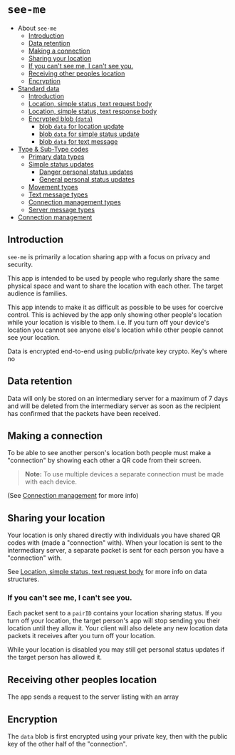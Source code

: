 # `see-me`

* About `see-me`
  * [Introduction](#introduction)
  * [Data retention](#data-retention)
  * [Making a connection](#making-a-connection)
  * [Sharing your location](#sharing-your-location)
  * [If you can't see me, I can't see you.](#if-you-cant-see-me-i-cant-see-you)
  * [Receiving other peoples location](#receiving-other-peoples-location)
  * [Encryption](#encryption)
* [Standard data](./README_data.md)
  * [Introduction](./README_data.md#introduction)
  * [Location, simple status, text request body](./README_data.md#location-simple-status-text-request-body)
  * [Location, simple status, text response body](./README_data.md#location-simple-status-text-response-body)
  * [Encrypted blob (`data`)](./README_data.md#encrypted-blob-data)
    * [blob `data` for location update](./README_data.md#blob-data-for-location-update)
    * [blob `data` for simple status update](./README_data.md#blob-data-for-simple-status-update)
    * [blob `data` for text message](./README_data.md#blob-data-for-text-message)
* [Type & Sub-Type codes](./README_status.md)
  * [Primary data types](./README_status.md#primary-data-types)
  * [Simple status updates](./README_status.md#simple-status-updates)
    * [Danger personal status updates](./README_status.md#danger-personal-status-updates)
    * [General personal status updates](./README_status.md#general-personal-status-updates)
  * [Movement types](./README_status.md#movement-types)
  * [Text message types](./README_status.md#text-message-types)
  * [Connection management types](./README_status.md#connection-management-types)
  * [Server message types](./README_status.md#server-message-types)
* [Connection management](./README_connection.md)

## Introduction

`see-me` is primarily a location sharing app with a focus on privacy and security.

This app is intended to be used by people who regularly share the same
physical space and want to share the location with each other.
The target audience is families.

This app intends to make it as difficult as possible to be uses for
coercive control. This is achieved by the app only showing other
people's location while your location is visible to them.
i.e. If you turn off your device's location you cannot see anyone
else's location while other people cannot see your location.

Data is encrypted end-to-end using public/private key crypto. Key's  where no

## Data retention

Data will only be stored on an intermediary server for a maximum of
7 days and will be deleted from the intermediary server as soon as
the recipient has confirmed that the packets have been received.

## Making a connection

To be able to see another person's location both people must make a
"connection" by showing each other a QR code from their screen.

> __Note:__ To use multiple devices a separate connection must be
>           made with each device.

(See [Connection management](./README_connection.md) for more info)

## Sharing your location

Your location is only shared directly with individuals you have
shared QR codes with (made a "connection" with). When your location
is sent to the intermediary server, a separate packet is sent for
each person you have a "connection" with.

See [Location, simple status, text request body](./README_data.md#location-simple-status-text-request-body)
for more info on data structures.


### If you can't see me, I can't see you.

Each packet sent to a `pairID` contains your location sharing
status. If you turn off your location, the target person's app will
stop sending you their location until they allow it. Your client will
also delete any new location data packets it receives after you turn
off your location.

While your location is disabled you may still get personal status
updates if the target person has allowed it.

## Receiving other peoples location

The app sends a request to the server listing with an array

## Encryption

The `data` blob is first encrypted using your private key,
then with the public key of the other half of the "connection".


